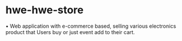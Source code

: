 # hwe-hwe-store
•	Web application with e-commerce based, selling various electronics product that Users buy or just event add to their cart.

